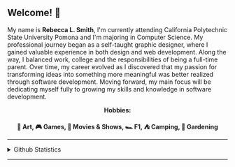 ## Welcome! 👋
My name is <strong>Rebecca L. Smith</strong>, I'm currently attending California Polytechnic State University Pomona and I'm majoring in Computer Science. My professional journey began as a self-taught graphic designer, where I gained valuable experience in both design and web development. Along the way, I balanced work, college and the responsibilities of being a full-time parent. Over time, my career evolved as I discovered that my passion for transforming ideas into something more meaningful was better realized through software development. Moving forward, my main focus will be dedicating myself fully to growing my skills and knowledge in software development.

<p align="center"><strong>Hobbies:</strong></p>
<p align="center"><strong>🎨 Art, 🎮 Games, 🎥 Movies & Shows, 🏎️ F1, ⛺ Camping, 🌱 Gardening</strong></p>
<hr>
  <details>
    <summary>Github Statistics</summary>
      <a href="https://github.com/anuraghazra/github-readme-stats">
        <img height=150 align="center" src="https://github-readme-stats.vercel.app/api/top-langs?username=rebeccals&layout=compact&langs_count=8&card_width=320" />
      </a>
      <a href="https://github.com/anuraghazra/convoychat">
        <img height=150 align="center" src="https://github-readme-stats.vercel.app/api?username=rebeccals" />
      </a>
  </details>
<hr>

<!--
**Rebeccals/Rebeccals** is a ✨ _special_ ✨ repository because its `README.md` (this file) appears on your GitHub profile.

Here are some ideas to get you started:

- 🔭 I’m currently working on ...
- 🌱 I’m currently learning ...
- 👯 I’m looking to collaborate on ...
- 🤔 I’m looking for help with ...
- 💬 Ask me about ...
- 📫 How to reach me: ...
- 😄 Pronouns: ...
- ⚡ Fun fact: ...
-->
